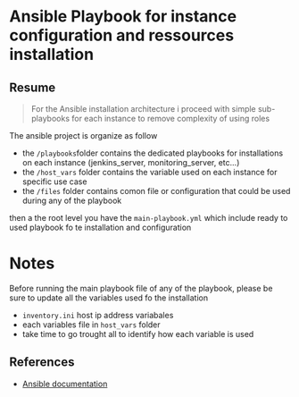 # Ansible Playbook for instance configuration and ressources installation

## Resume
> For the Ansible installation architecture i proceed with simple sub-playbooks for each instance to remove complexity of using roles 

The ansible project is organize as follow
- the `/playbooks`folder contains the dedicated playbooks for installations on each instance (jenkins_server, monitoring_server, etc...)
- the `/host_vars` folder contains the variable used on each instance for specific use case
- the `/files` folder contains comon file or configuration that could be used during any of the playbook

then a the root level you have the `main-playbook.yml` which include ready to used playbook fo te installation and configuration

# Notes
Before running the main playbook file of any of the playbook, please be sure to update all the variables used fo the installation
- `inventory.ini` host ip address variabales
- each variables file in `host_vars` folder
- take time to go trought all to identify how each variable is used


## References
- [Ansible documentation](https://docs.ansible.com/)
